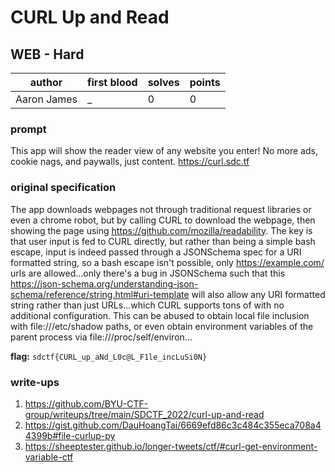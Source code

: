 # CURL Up and Read
## WEB - Hard
| author | first blood | solves | points |
| --- | --- | --- | --- |
| Aaron James | _ | 0 | 0 |
### prompt
This app will show the reader view of any website you enter! No more ads, cookie nags, and paywalls, just content. https://curl.sdc.tf 

### original specification
The app downloads webpages not through traditional request libraries or even a chrome robot, but by calling CURL to download the webpage, then showing the page using https://github.com/mozilla/readability. The key is that user input is fed to CURL directly, but rather than being a simple bash escape, input is indeed passed through a JSONSchema spec for a URI formatted string, so a bash escape isn't possible, only https://example.com/ urls are allowed...only there's a bug in JSONSchema such that this https://json-schema.org/understanding-json-schema/reference/string.html#uri-template will also allow any URI formatted string rather than just URLs...which CURL supports tons of with no additional configuration. This can be abused to obtain local file inclusion with file:///etc/shadow paths, or even obtain environment variables of the parent process via file:///proc/self/environ...

**flag:** `sdctf{CURL_up_aNd_L0c@L_F1le_incLuSi0N}`

### write-ups
1. https://github.com/BYU-CTF-group/writeups/tree/main/SDCTF_2022/curl-up-and-read
2. https://gist.github.com/DauHoangTai/6669efd86c3c484c355eca708a44399b#file-curlup-py
3. https://sheeptester.github.io/longer-tweets/ctf/#curl-get-environment-variable-ctf